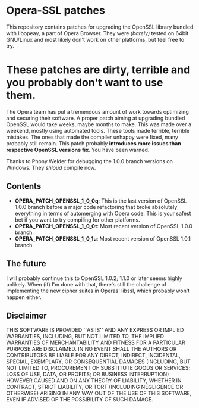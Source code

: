 # Opera-SSL patches

This repository contains patches for upgrading the OpenSSL library bundled with libopeay, a part of Opera Browser.
They were *(barely)* tested on 64bit GNU/Linux and most likely don't work on other platforms, but feel free to try.

# These patches are dirty, terrible and you probably don't want to use them.

The Opera team has put a tremendous amount of work towards optimizing and securing their software. A proper patch aiming at upgrading bundled OpenSSL would take weeks, maybe months to make. This was made over a weekend, mostly using automated tools. These tools made terrible, terrible mistakes. The ones that made the compiler unhappy were fixed, many probably still remain. This patch probably **introduces more issues than respective OpenSSL versions fix**. You have been warned.

Thanks to Phony Welder for debugging the 1.0.0 branch versions on Windows. They *shloud* compile now.

## Contents

- **OPERA_PATCH_OPENSSL_1_0_0q**: This is the last version of OpenSSL 1.0.0 branch before a major code refactoring that broke absolutely everything in terms of automerging with Opera code. This is your safest bet if you want to try compiling for other platforms.
- **OPERA_PATCH_OPENSSL_1_0_0t**: Most recent version of OpenSSL 1.0.0 branch.
- **OPERA_PATCH_OPENSSL_1_0_1u**: Most recent version of OpenSSL 1.0.1 branch.

## The future

I will probably continue this to OpenSSL 1.0.2; 1.1.0 or later seems highly unlikely. When (if) I'm done with that, there's still the challenge of implementing the new cipher suites in Operas' libssl, which probably won't happen either.

## Disclaimer

THIS SOFTWARE IS PROVIDED ``AS IS'' AND ANY EXPRESS OR IMPLIED WARRANTIES, INCLUDING, BUT NOT LIMITED TO, THE IMPLIED WARRANTIES OF MERCHANTABILITY AND FITNESS FOR A PARTICULAR PURPOSE ARE DISCLAIMED. IN NO EVENT SHALL THE AUTHORS OR CONTRIBUTORS BE LIABLE FOR ANY DIRECT, INDIRECT, INCIDENTAL, SPECIAL, EXEMPLARY, OR CONSEQUENTIAL DAMAGES (INCLUDING, BUT NOT LIMITED TO, PROCUREMENT OF SUBSTITUTE GOODS OR SERVICES; LOSS OF USE, DATA, OR PROFITS; OR BUSINESS INTERRUPTION) HOWEVER CAUSED AND ON ANY THEORY OF LIABILITY, WHETHER IN CONTRACT, STRICT LIABILITY, OR TORT (INCLUDING NEGLIGENCE OR OTHERWISE) ARISING IN ANY WAY OUT OF THE USE OF THIS SOFTWARE, EVEN IF ADVISED OF THE POSSIBILITY OF SUCH DAMAGE.